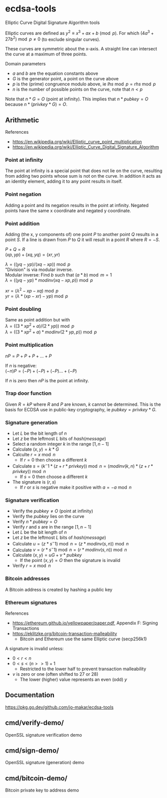 # ecdsa-tools

Elliptic Curve Digital Signature Algorithm tools

Elliptic curves are defined as $y^2 \equiv x^3 + ax + b \pmod p$.
For which $(4a^3 + 27b^2) \bmod p \neq 0$ (to exclude singular curves).

These curves are symmetric about the x-axis.
A straight line can intersect the curve at a maximum of three points.

Domain parameters
- $a$ and $b$ are the equation constants above
- $G$ is the generator point, a point on the curve above
- $p$ is the (prime) congruence modulo above, ie $lhs \bmod p = rhs \bmod p$
- $n$ is the number of possible points on the curve, note that $n < p$

Note that $n * G = O$ (point at infinity).
This implies that $n * pubkey = O$ because $n * (privkey * G) = O$.

## Arithmetic

References
- <https://en.wikipedia.org/wiki/Elliptic_curve_point_multiplication>
- <https://en.wikipedia.org/wiki/Elliptic_Curve_Digital_Signature_Algorithm>

### Point at infinity
The point at infinity is a special point that does not lie on the curve,
resulting from adding two points whose sum is not on the curve.
In addition it acts as an identity element, adding it to any point results in itself.

### Point negation
Adding a point and its negation results in the point at infinity.
Negated points have the same x coordinate and negated y coordinate.

### Point addition

Adding (the x, y components of) one point $P$ to another point $Q$ results in a point $S$.
If a line is drawn from $P$ to $Q$ it will result in a point $R$ where $R = -S$.

$P + Q = R$  
$(xp, yp) + (xq, yq) = (xr, yr)$

$\lambda = ((yq - yp) / (xq - xp)) \bmod p$  
"Division" is via modular inverse.  
Modular inverse: Find $b$ such that $(a * b) \bmod m = 1$  
$\lambda = ((yq - yp) * modinv(xq - xp, p)) \bmod p$

$xr = (\lambda^2 - xp - xq) \bmod p$  
$yr = (\lambda * (xp - xr) - yp) \bmod p$

### Point doubling
Same as point addition but with  
$\lambda = ((3 * xp^2 + a) / (2 * yp)) \bmod p$  
$\lambda = ((3 * xp^2 + a) * modinv(2 * yp, p)) \bmod p$

### Point multiplication

$nP = P + P + P + ... + P$

If $n$ is negative:  
$(-n)P = (-P) + (-P) + (-P) ... + (-P)$

If $n$ is zero then $nP$ is the point at infinity.

### Trap door function
Given $R = kP$ where $R$ and $P$ are known, $k$ cannot be determined.
This is the basis for ECDSA use in public-key cryptography, ie $pubkey = privkey * G$.

### Signature generation
- Let $L$ be the bit length of $n$
- Let $z$ be the leftmost $L$ bits of $hash(message)$
- Select a random integer $k$ in the range $[1, n-1]$
- Calculate $(x, y) = k * G$
- Calculte $r = x \bmod n$
  - If $r = 0$ then choose a different $k$
- Calculate $s = (k^-1 * (z + r * privkey)) \bmod n = (modinv(k, n) * (z + r * privkey)) \bmod n$
  - If $s = 0$ then choose a different $k$
- The signature is $(r, s)$
  - If $r$ or $s$ is negative make it positive with $a = -a \bmod n$

### Signature verification
- Verify the $pubkey \neq O$ (point at infinity)
- Verify the $pubkey$ lies on the curve
- Verify $n * pubkey = O$
- Verify $r$ and $s$ are in the range $[1, n-1]$
- Let $L$ be the bit length of $n$
- Let $z$ be the leftmost $L$ bits of $hash(message)$
- Calculate $u = (z * s^-1) \bmod n = (z * modinv(s, n)) \bmod n$
- Calculate $v = (r * s^-1) \bmod n = (r * modinv(s, n)) \bmod n$
- Calculate $(x, y) = uG + v * pubkey$
  - If the point $(x, y) = O$ then the signature is invalid
- Verify $r = x \bmod n$

### Bitcoin addresses
A Bitcoin address is created by hashing a public key

### Ethereum signatures

References
- <https://ethereum.github.io/yellowpaper/paper.pdf>, Appendix F: Signing Transactions
- <https://eklitzke.org/bitcoin-transaction-malleability>
  - Bitcoin and Ethereum use the same Elliptic curve (secp256k1)

A signature is invalid unless:
- $0 < r < n$
- $0 < s < (n >> 1) + 1$
  - Restricted to the lower half to prevent transaction malleability
- $v$ is zero or one (often shifted to 27 or 28)
  - The lower (higher) value represents an even (odd) $y$

## Documentation

<https://pkg.go.dev/github.com/jo-makar/ecdsa-tools>

## cmd/verify-demo/
OpenSSL signature verification demo

## cmd/sign-demo/
OpenSSL signature (generation) demo

## cmd/bitcoin-demo/
Bitcoin private key to address demo
